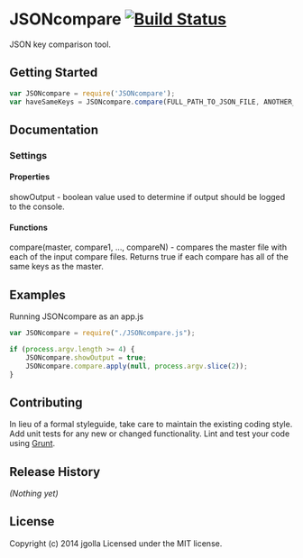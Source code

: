 # JSONcompare [![Build Status](https://secure.travis-ci.org/jgolla/JSONcompare.png?branch=master)](http://travis-ci.org/jgolla/JSONcompare)

JSON key comparison tool.

## Getting Started
```javascript
var JSONcompare = require('JSONcompare');
var haveSameKeys = JSONcompare.compare(FULL_PATH_TO_JSON_FILE, ANOTHER_FULL_PATH);
```

## Documentation
### Settings
#### Properties
showOutput - boolean value used to determine if output should be logged to the console.

#### Functions
compare(master, compare1, ..., compareN) - compares the master file with each of the input compare files. Returns true if each compare has all of the same keys as the master.

## Examples
Running JSONcompare as an app.js
```javascript
var JSONcompare = require("./JSONcompare.js");

if (process.argv.length >= 4) {
    JSONcompare.showOutput = true;
    JSONcompare.compare.apply(null, process.argv.slice(2));
}
```

## Contributing
In lieu of a formal styleguide, take care to maintain the existing coding style. Add unit tests for any new or changed functionality. Lint and test your code using [Grunt](http://gruntjs.com/).

## Release History
_(Nothing yet)_

## License
Copyright (c) 2014 jgolla
Licensed under the MIT license.
